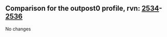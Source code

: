 ## Comparison for the outpost0 profile, rvn: [2534](https://github.com/PRO100KatYT/FortniteProfileRevisions/tree/main/profiles/outpost0/2534%20outpost0.json)-[2536](https://github.com/PRO100KatYT/FortniteProfileRevisions/tree/main/profiles/outpost0/2536%20outpost0.json)

No changes
